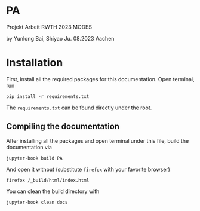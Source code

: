 # PA
Projekt Arbeit RWTH 2023 MODES

by Yunlong Bai, Shiyao Ju.
08.2023
Aachen

# Installation

First, install all the required packages for this documentation.
Open terminal, run
```
pip install -r requirements.txt
```

The `requirements.txt` can be found directly under the root.

## Compiling the documentation
After installing all the packages and open terminal under this file, build the documentation via
```
jupyter-book build PA
```
And open it without (substitute `firefox` with your favorite browser)
```
firefox /_build/html/index.html
```
You can clean the build directory with
```
jupyter-book clean docs
```


